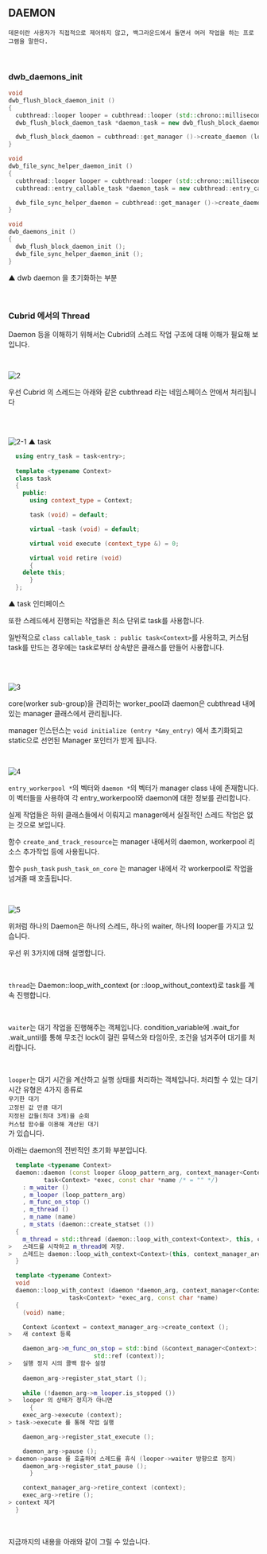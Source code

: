 ## DAEMON

```
데몬이란 사용자가 직접적으로 제어하지 않고, 백그라운드에서 돌면서 여러 작업을 하는 프로그램을 말한다.
```

<br/>

### dwb_daemons_init

```cpp
void
dwb_flush_block_daemon_init ()
{
  cubthread::looper looper = cubthread::looper (std::chrono::milliseconds (1));
  dwb_flush_block_daemon_task *daemon_task = new dwb_flush_block_daemon_task ();

  dwb_flush_block_daemon = cubthread::get_manager ()->create_daemon (looper, daemon_task);
}

void
dwb_file_sync_helper_daemon_init ()
{
  cubthread::looper looper = cubthread::looper (std::chrono::milliseconds (10));
  cubthread::entry_callable_task *daemon_task = new cubthread::entry_callable_task (dwb_file_sync_helper_execute);

  dwb_file_sync_helper_daemon = cubthread::get_manager ()->create_daemon (looper, daemon_task);
}

void
dwb_daemons_init ()
{
  dwb_flush_block_daemon_init ();
  dwb_file_sync_helper_daemon_init ();
}
```
▲ dwb daemon 을 초기화하는 부분

<br/>

### Cubrid 에서의 Thread

Daemon 등을 이해하기 위해서는 Cubrid의 스레드 작업 구조에 대해 이해가 필요해 보입니다.

<br/>

![2](https://user-images.githubusercontent.com/12230655/147192226-d25b50a0-fe7a-44c1-a0e6-2224a6a58a19.png)

우선 Cubrid 의 스레드는 아래와 같은 cubthread 라는 네임스페이스 안에서 처리됩니다

<br/>
<br/>

![2-1](https://user-images.githubusercontent.com/12230655/147211556-b17214a0-d9f8-497b-8626-3314ccd3fbda.png)
▲ task

```cpp
  using entry_task = task<entry>;
  
  template <typename Context>
  class task
  {
    public:
      using context_type = Context;

      task (void) = default;

      virtual ~task (void) = default;

      virtual void execute (context_type &) = 0;

      virtual void retire (void)
      {
	delete this;
      }
  };
```
▲ task 인터페이스

또한 스레드에서 진행되는 작업들은 최소 단위로 task를 사용합니다.

일반적으로 `class callable_task : public task<Context>`를 사용하고, 커스텀 task를 만드는 경우에는 task로부터 상속받은 클래스를 만들어 사용합니다.


<br/>
<br/>

![3](https://user-images.githubusercontent.com/12230655/147192636-11c04418-a570-44c6-9f29-e264ff921aba.png)

core(worker sub-group)을 관리하는 worker_pool과 daemon은 cubthread 내에 있는 manager 클래스에서 관리됩니다.

manager 인스턴스는 `void initialize (entry *&my_entry)` 에서 초기화되고 static으로 선언된 Manager 포인터가 받게 됩니다.

<br/>

![4](https://user-images.githubusercontent.com/12230655/147193697-10f4dff1-ad91-4d69-99ae-0274368ba524.png)

`entry_workerpool *`의 벡터와 `daemon *`의 벡터가 manager class 내에 존재합니다.
이 벡터들을 사용하여 각 entry_workerpool와 daemon에 대한 정보를 관리합니다.

실제 작업들은 하위 클래스들에서 이뤄지고 manager에서 실질적인 스레드 작업은 없는 것으로 보입니다.

함수 `create_and_track_resource`는 manager 내에서의 daemon, workerpool 리소스 추가작업 등에 사용됩니다.

함수 `push_task` `push_task_on_core` 는 manager 내에서 각 workerpool로 작업을 넘겨줄 때 호출됩니다. 

<br/>

![5](https://user-images.githubusercontent.com/12230655/147200131-003f9267-597f-4aed-ba8c-a7f406325777.png)

위처럼 하나의 Daemon은 하나의 스레드, 하나의 waiter, 하나의 looper를 가지고 있습니다.

우선 위 3가지에 대해 설명합니다.

<br/>

`thread`는 Daemon::loop_with_context (or ::loop_without_context)로 task를 계속 진행합니다.

<br/>

`waiter`는 대기 작업을 진행해주는 객체입니다.
condition_variable에 .wait_for .wait_until를 통해 무조건 lock이 걸린 뮤텍스와 타임아웃, 조건을 넘겨주어 대기를 처리합니다.

<br/>

`looper`는 대기 시간을 계산하고 실행 상태를 처리하는 객체입니다.
처리할 수 있는 대기 시간 유형은 4가지 종류로<br/>
`무기한 대기`<br/>
`고정된 값 만큼 대기`<br/>
`지정된 값들(최대 3개)을 순회`<br/>
`커스텀 함수를 이용해 계산된 대기`<br/>
가 있습니다.


아래는 daemon의 전반적인 초기화 부분입니다.

```cpp
  template <typename Context>
  daemon::daemon (const looper &loop_pattern_arg, context_manager<Context> *context_manager_arg,
		  task<Context> *exec, const char *name /* = "" */)
    : m_waiter ()
    , m_looper (loop_pattern_arg)
    , m_func_on_stop ()
    , m_thread ()
    , m_name (name)
    , m_stats (daemon::create_statset ())
  {
    m_thread = std::thread (daemon::loop_with_context<Context>, this, context_manager_arg, exec, m_name.c_str ());
>   스레드를 시작하고 m_thread에 저장.
>   스레드는 daemon::loop_with_context<Context>(this, context_manager_arg, exec, m_name.c_str()) 꼴이 됩니다.
  }

  template <typename Context>
  void
  daemon::loop_with_context (daemon *daemon_arg, context_manager<Context> *context_manager_arg,
			     task<Context> *exec_arg, const char *name)
  {
    (void) name;

    Context &context = context_manager_arg->create_context ();
>   새 context 등록

    daemon_arg->m_func_on_stop = std::bind (&context_manager<Context>::stop_execution, std::ref (*context_manager_arg),
					    std::ref (context));
>   실행 정지 시의 콜백 함수 설정
              
    daemon_arg->register_stat_start ();
    
    while (!daemon_arg->m_looper.is_stopped ())
>   looper 의 상태가 정지가 아니면
      {
	exec_arg->execute (context);
> task->execute 를 통해 작업 실행

	daemon_arg->register_stat_execute ();

	daemon_arg->pause ();
> daemon->pause 를 호출하여 스레드를 휴식 (looper->waiter 방향으로 정지)
	daemon_arg->register_stat_pause ();
      }

    context_manager_arg->retire_context (context);
    exec_arg->retire ();
> context 제거
  }
```

<br/>

지금까지의 내용을 아래와 같이 그릴 수 있습니다.

